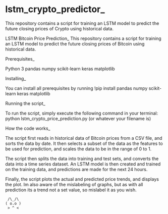 # lstm_crypto_predictor_
This repository contains a script for training an LSTM model to predict the future closing prices of Crypto using historical data.

LSTM Bitcoin Price Prediction_
This repository contains a script for training an LSTM model to predict the future closing prices of Bitcoin using historical data.

Prerequisites_

Python 3
pandas
numpy
scikit-learn
keras
matplotlib

Installing_

You can install all prerequisites by running
  !pip install pandas numpy scikit-learn keras matplotlib

Running the script_

To run the script, simply execute the following command in your terminal:
  python lstm_crypto_price_prediction.py (or whatever your filename is)

How the code works_

The script first reads in historical data of Bitcoin prices from a CSV file, and sorts the data by date. It then selects a subset of the data as the features to be used for prediction, and scales the data to be in the range of 0 to 1.

The script then splits the data into training and test sets, and converts the data into a time series dataset. An LSTM model is then created and trained on the training data, and predictions are made for the next 24 hours.

Finally, the script plots the actual and predicted price trends, and displays the plot. Im also aware of the mislabeling of graphs, but as with all prediction 
its a trend not a set value, so mislabel it as you wish.

     /\_/\     
    ( o.o )    
     > ^ <
